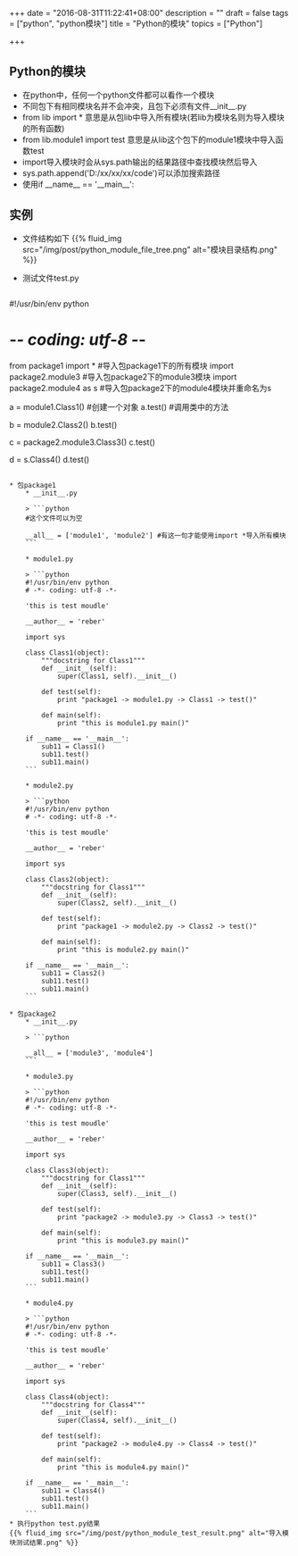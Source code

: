 +++
date = "2016-08-31T11:22:41+08:00"
description = ""
draft = false
tags = ["python", "python模块"]
title = "Python的模块"
topics = ["Python"]

+++

## Python的模块
* 在python中，任何一个python文件都可以看作一个模块
* 不同包下有相同模块名并不会冲突，且包下必须有文件\_\_init\_\_.py
* from lib import * 意思是从包lib中导入所有模块(若lib为模块名则为导入模块的所有函数)
* from lib.module1 import test 意思是从lib这个包下的module1模块中导入函数test
* import导入模块时会从sys.path输出的结果路径中查找模块然后导入
* sys.path.append('D:/xx/xx/xx/code')可以添加搜索路径
* 使用if \_\_name\_\_ == '\_\_main\_\_':

## 实例
* 文件结构如下
{{% fluid_img src="/img/post/python_module_file_tree.png" alt="模块目录结构.png" %}}

* 测试文件test.py

> ```python
#!/usr/bin/env python
# -*- coding: utf-8 -*-

from package1 import * #导入包package1下的所有模块
import package2.module3 #导入包package2下的module3模块
import package2.module4 as s #导入包package2下的module4模块并重命名为s

a = module1.Class1() #创建一个对象
a.test() #调用类中的方法

b = module2.Class2()
b.test()

c = package2.module3.Class3()
c.test()

d = s.Class4()
d.test()
```

* 包package1
    * __init__.py

    > ```python
    #这个文件可以为空

    __all__ = ['module1', 'module2'] #有这一句才能使用import *导入所有模块
    ```

    * module1.py

    > ```python
    #!/usr/bin/env python
    # -*- coding: utf-8 -*-

    'this is test moudle'

    __author__ = 'reber'

    import sys

    class Class1(object):
        """docstring for Class1"""
        def __init__(self):
            super(Class1, self).__init__()
            
        def test(self):
            print "package1 -> module1.py -> Class1 -> test()"

        def main(self):
            print "this is module1.py main()"

    if __name__ == '__main__':
        sub11 = Class1()
        sub11.test()
        sub11.main()
    ```

    * module2.py

    > ```python
    #!/usr/bin/env python
    # -*- coding: utf-8 -*-

    'this is test moudle'

    __author__ = 'reber'

    import sys

    class Class2(object):
        """docstring for Class1"""
        def __init__(self):
            super(Class2, self).__init__()
            
        def test(self):
            print "package1 -> module2.py -> Class2 -> test()"

        def main(self):
            print "this is module2.py main()"

    if __name__ == '__main__':
        sub11 = Class2()
        sub11.test()
        sub11.main()
    ```

* 包package2
    * __init__.py

    > ```python

    __all__ = ['module3', 'module4']
    ```

    * module3.py

    > ```python
    #!/usr/bin/env python
    # -*- coding: utf-8 -*-

    'this is test moudle'

    __author__ = 'reber'

    import sys

    class Class3(object):
        """docstring for Class1"""
        def __init__(self):
            super(Class3, self).__init__()
            
        def test(self):
            print "package2 -> module3.py -> Class3 -> test()"

        def main(self):
            print "this is module3.py main()"

    if __name__ == '__main__':
        sub11 = Class3()
        sub11.test()
        sub11.main()
    ```

    * module4.py

    > ```python
    #!/usr/bin/env python
    # -*- coding: utf-8 -*-

    'this is test moudle'

    __author__ = 'reber'

    import sys

    class Class4(object):
        """docstring for Class4"""
        def __init__(self):
            super(Class4, self).__init__()
            
        def test(self):
            print "package2 -> module4.py -> Class4 -> test()"

        def main(self):
            print "this is module4.py main()"

    if __name__ == '__main__':
        sub11 = Class4()
        sub11.test()
        sub11.main()
    ```
* 执行python test.py结果
{{% fluid_img src="/img/post/python_module_test_result.png" alt="导入模块测试结果.png" %}}